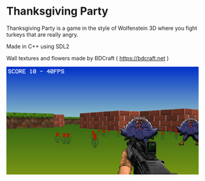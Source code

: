 # Thanksgiving Party

Thanksgiving Party is a game in the style of Wolfenstein 3D where you fight turkeys that are really angry.

Made in C++ using SDL2

Wall textures and flowers made by BDCraft ( https://bdcraft.net )

![alt text](screenshot.png?raw=true "Screenshot")
